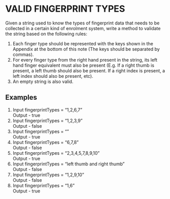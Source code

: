 # VALID FINGERPRINT TYPES

Given a string used to know the types of fingerprint data that needs to be collected in a certain kind of enrolment system,
write a method to validate the string based on the following rules:

1.  Each finger type should be represented with the keys shown in the Appendix at the bottom of this note (The keys should be separated by commas).
2.  For every finger type from the right hand present in the string, its left hand finger equivalent must also be present
    (E.g. If a right thumb is present, a left thumb should also be present. If a right index is present, a left index should also be present, etc).
3.  An empty string is also valid.

## Examples

1.  Input fingerprintTypes = “1,2,6,7”<br />
    Output - true
2.  Input fingerprintTypes = “1,2,3,9”<br />
    Output - false
3.  Input fingerprintTypes = “”<br />
    Output - true
4.  Input fingerprintTypes = “6,7,8”<br />
    Output - false
5.  Input fingerprintTypes = “2,3,4,5,7,8,9,10”<br />
    Output - true
6.  Input fingerprintTypes = “left thumb and right thumb”<br />
    Output - false
7.  Input fingerprintTypes = “1,2,9,10”<br />
    Output - false
8.  Input fingerprintTypes = “1,6”<br />
    Output - true
